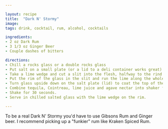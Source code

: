 ```yaml
---

layout: recipe
title:  "Dark N' Stormy"
image:
tags: drink, cocktail, rum, alcohol, cocktails

ingredients:
- 2 oz Dark Rum
- 3 1/3 oz Ginger Beer
- Couple dashes of bitters

directions:
- Chill a rocks glass or a double rocks glass
- Put salt on a small plate (or a lid to a deli container works great)
- Take a lime wedge and cut a slit into the flesh, halfway to the rind
- Put the rim of the glass in the slit and run the lime along the whole length
- Turn glass upside down on the salt plate (lid) to coat the top of the glass
- Combine tequila, Cointreau, lime juice and agave nectar into shaker filled with ice.
- Shake for 30 seconds.
- Serve in chilled salted glass with the lime wedge on the rim.

---
```


To be a real Dark N' Stormy you'd have to use Gibsons Rum and Ginger beer. I recommend picking up a "funkier" rum like Kraken Spiced Rum.